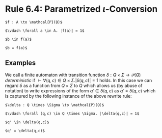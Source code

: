 Rule 6.4: Parametrized $\iota$-Conversion
=========================================


```{rewrite-rule}
$f : A \to \mathcal{P}(B)$

$\vdash \forall a \in A. |f(a)| = 1$

$b \in f(a)$

$b = f(a)$
```


Examples
--------

We call a finite automaton with transition function
$\delta : Q \times \Sigma \to \mathcal{P}(Q)$ *deterministic* if
$\vdash \forall (q,c) \in Q \times \Sigma. |\delta(q,c)| = 1$ holds.
In this case we can regard $\delta$ as a function from
$Q \times \Sigma$ to $Q$ which allows us (by abuse of notation) to
write expressions of the form $q' \in \delta(q,c)$ as
$q' = \delta(q,c)$ which is captured by the following instance of
the above rewrite rule:

```{rewrite-rule}
$\delta : Q \times \Sigma \to \mathcal{P}(Q)$

$\vdash \forall (q,c) \in Q \times \Sigma. |\delta(q,c)| = 1$

$q' \in \delta(q,c)$

$q' = \delta(q,c)$
```
